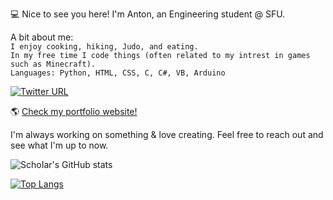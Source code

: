💻 Nice to see you here!
I'm Anton, an Engineering student @ SFU.

A bit about me: <br/>
`I enjoy cooking, hiking, Judo, and eating.` <br/>
`In my free time I code things (often related to my intrest in games such as Minecraft).`  <br/>
`Languages: Python, HTML, CSS, C, C#, VB, Arduino`  <br/>

    
[![Twitter URL](https://img.shields.io/twitter/url/https/twitter.com/Flywithmedarlin.svg?style=social&label=Follow)](https://twitter.com/Flywithmedarlin/)

🌎 [Check my portfolio website!](https://antonilic.com/ "My website")

I'm always working on something & love creating. 
Feel free to reach out and see what I'm up to now.

![SchoIar's GitHub stats](https://github-readme-stats.vercel.app/api?username=SchoIar&count_private=true&hide=stars,prs,contribs)

[![Top Langs](https://github-readme-stats.vercel.app/api/top-langs/?username=SchoIar&layout=compact)](https://github.com/anuraghazra/github-readme-stats)
